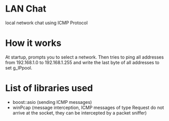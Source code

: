 # LAN Chat
local network chat using ICMP Protocol

# How it works
At startup, prompts you to select a network. Then tries to ping all addresses from 192.168.1.0 to 192.168.1.255 and write the last byte of all addresses to set<short> g_IPpool.

# List of libraries used
* boost::asio (sending ICMP messages)
* winPcap (message interception, ICMP messages of type Request do not arrive at the socket, they can be intercepted by a packet sniffer)
